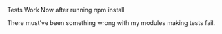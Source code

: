 Tests Work Now after running npm install

There must've been something wrong with  my modules making tests fail.